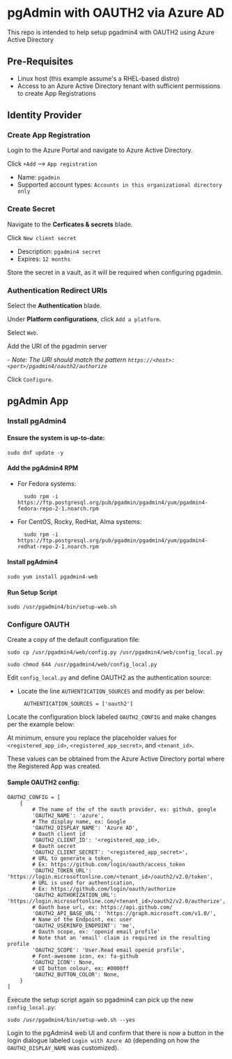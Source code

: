 # pgAdmin with OAUTH2 via Azure AD

This repo is intended to help setup pgadmin4 with OAUTH2 using Azure Active Directory

## Pre-Requisites

- Linux host (this example assume's a RHEL-based distro)
- Access to an Azure Active Directory tenant with sufficient permissions to create App Registrations

## Identity Provider

### Create App Registration

Login to the Azure Portal and navigate to Azure Active Directory.

Click `+Add` --> `App registration`

- Name: `pgadmin`
- Supported account types: `Accounts in this organizational directory only`

### Create Secret

Navigate to the **Cerficates & secrets** blade.

Click `New client secret`

- Description: `pgadmin4 secret`
- Expires: `12 months`

Store the secret in a vault, as it will be required when configuring pgadmin.

### Authentication Redirect URIs

Select the **Authentication** blade.

Under **Platform configurations**, click `Add a platform`.

Select `Web`.

Add the URI of the pgadmin server

*- Note: The URI should match the pattern `https://<host>:<port>/pgadmin4/oauth2/authorize`*

Click `Configure`.

## pgAdmin App

### Install pgAdmin4

#### Ensure the system is up-to-date: 

    sudo dnf update -y

#### Add the pgAdmin4 RPM

- For Fedora systems:

        sudo rpm -i https://ftp.postgresql.org/pub/pgadmin/pgadmin4/yum/pgadmin4-fedora-repo-2-1.noarch.rpm

- For CentOS, Rocky, RedHat, Alma systems:

        sudo rpm -i https://ftp.postgresql.org/pub/pgadmin/pgadmin4/yum/pgadmin4-redhat-repo-2-1.noarch.rpm

#### Install pgAdmin4

    sudo yum install pgadmin4-web

#### Run Setup Script

    sudo /usr/pgadmin4/bin/setup-web.sh

### Configure OAUTH

Create a copy of the default configuration file:

    sudo cp /usr/pgadmin4/web/config.py /usr/pgadmin4/web/config_local.py

    sudo chmod 644 /usr/pgadmin4/web/config_local.py

Edit `config_local.py` and define OAUTH2 as the authentication source:

- Locate the line `AUTHENTICATION_SOURCES` and modify as per below:

        AUTHENTICATION_SOURCES = ['oauth2']

Locate the configuration block labeled `OAUTH2_CONFIG` and make changes per the example below:

At minimum, ensure you replace the placeholder values for `<registered_app_id>`, `<registered_app_secret>`, and `<tenant_id>`.

These values can be obtained from the Azure Active Directory portal where the Registered App was created.

#### Sample OAUTH2 config:

    OAUTH2_CONFIG = [
        {
            # The name of the of the oauth provider, ex: github, google
            'OAUTH2_NAME': 'azure',
            # The display name, ex: Google
            'OAUTH2_DISPLAY_NAME': 'Azure AD',
            # Oauth client id
            'OAUTH2_CLIENT_ID': '<registered_app_id>,
            # Oauth secret
            'OAUTH2_CLIENT_SECRET': '<registered_app_secret>',
            # URL to generate a token,
            # Ex: https://github.com/login/oauth/access_token
            'OAUTH2_TOKEN_URL': 'https://login.microsoftonline.com/<tenant_id>/oauth2/v2.0/token',
            # URL is used for authentication,
            # Ex: https://github.com/login/oauth/authorize
            'OAUTH2_AUTHORIZATION_URL': 'https://login.microsoftonline.com/<tenant_id>/oauth2/v2.0/authorize',
            # Oauth base url, ex: https://api.github.com/
            'OAUTH2_API_BASE_URL': 'https://graph.microsoft.com/v1.0/',
            # Name of the Endpoint, ex: user
            'OAUTH2_USERINFO_ENDPOINT': 'me',
            # Oauth scope, ex: 'openid email profile'
            # Note that an 'email' claim is required in the resulting profile
            'OAUTH2_SCOPE': 'User.Read email openid profile',
            # Font-awesome icon, ex: fa-github
            'OAUTH2_ICON': None,
            # UI button colour, ex: #0000ff
            'OAUTH2_BUTTON_COLOR': None,
        }
    ]

Execute the setup script again so pgadmin4 can pick up the new `config_local.py`:

    sudo /usr/pgadmin4/bin/setup-web.sh --yes

Login to the pgAdmin4 web UI and confirm that there is now a button in the login dialogue labeled `Login with Azure AD` (depending on how the `OAUTH2_DISPLAY_NAME` was customized).
